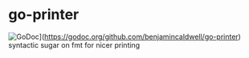# go-printer
![GoDoc](https://godoc.org/github.com/golang/gddo?status.svg)](https://godoc.org/github.com/benjamincaldwell/go-printer)
syntactic sugar on fmt for nicer printing 
